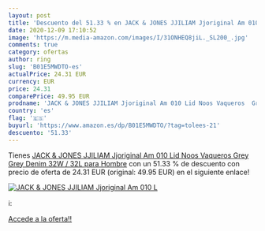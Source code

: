 ```yaml
---
layout: post
title: 'Descuento del 51.33 % en JACK & JONES JJILIAM Jjoriginal Am 010 L'
date: 2020-12-09 17:10:52
image: 'https://m.media-amazon.com/images/I/31ONHEQ8jiL._SL200_.jpg'
comments: true
category: ofertas
author: ring
slug: 'B01E5MWDTO-es'
actualPrice: 24.31 EUR
currency: EUR
price: 24.31
comparePrice: 49.95 EUR
prodname: 'JACK & JONES JJILIAM Jjoriginal Am 010 Lid Noos Vaqueros  Grey  Grey Denim   32W / 32L para Hombre'
country: 'es'
flag: '🇪🇸'
buyurl: 'https://www.amazon.es/dp/B01E5MWDTO/?tag=tolees-21'
descuento: '51.33'
---
```


Tienes [JACK & JONES JJILIAM Jjoriginal Am 010 Lid Noos Vaqueros  Grey  Grey Denim   32W / 32L para Hombre](https://www.amazon.es/dp/B01E5MWDTO/?tag=tolees-21) con un 51.33 % de descuento con precio de oferta de 24.31 EUR (original: 49.95 EUR) en el siguiente enlace!

[![JACK & JONES JJILIAM Jjoriginal Am 010 L](https://m.media-amazon.com/images/I/31ONHEQ8jiL._SL200_.jpg)](https://www.amazon.es/dp/B01E5MWDTO/?tag=tolees-21)

ℹ️:


[Accede a la oferta!!](https://www.amazon.es/dp/B01E5MWDTO/?tag=tolees-21)
